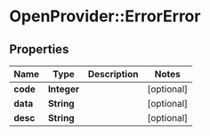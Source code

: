# OpenProvider::ErrorError

## Properties
Name | Type | Description | Notes
------------ | ------------- | ------------- | -------------
**code** | **Integer** |  | [optional] 
**data** | **String** |  | [optional] 
**desc** | **String** |  | [optional] 

